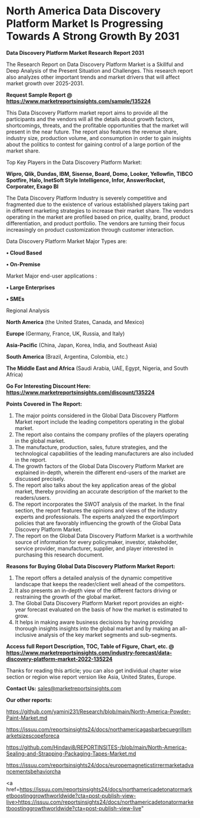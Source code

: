 # North America Data Discovery Platform Market Is Progressing Towards A Strong Growth By 2031

<strong>Data Discovery Platform Market Research Report 2031</strong>

The Research Report on Data Discovery Platform Market is a Skillful and Deep Analysis of the Present Situation and Challenges. This research report also analyzes other important trends and market drivers that will affect market growth over 2025-2031.

<strong>Request Sample Report @ <a href=https://www.marketreportsinsights.com/sample/135224>https://www.marketreportsinsights.com/sample/135224</a></strong>

This Data Discovery Platform market report aims to provide all the participants and the vendors will all the details about growth factors, shortcomings, threats, and the profitable opportunities that the market will present in the near future. The report also features the revenue share, industry size, production volume, and consumption in order to gain insights about the politics to contest for gaining control of a large portion of the market share.

Top Key Players in the Data Discovery Platform Market:

<strong>Wipro, Qlik, Dundas, IBM, Sisense, Board, Domo, Looker, Yellowfin, TIBCO Spotfire, Halo, InetSoft Style Intelligence, Infor, AnswerRocket, Corporater, Exago BI</strong>

The Data Discovery Platform Industry is severely competitive and fragmented due to the existence of various established players taking part in different marketing strategies to increase their market share. The vendors operating in the market are profiled based on price, quality, brand, product differentiation, and product portfolio. The vendors are turning their focus increasingly on product customization through customer interaction.

Data Discovery Platform Market Major Types are:

<strong>• Cloud Based

• On-Premise</strong>

Market Major end-user applications :

<strong>• Large Enterprises

• SMEs</strong>

Regional Analysis

</u><strong><b>North America</b></strong> (the United States, Canada, and Mexico)

<strong><b>Europe </b></strong>(Germany, France, UK, Russia, and Italy)

<strong><b>Asia-Pacific</b></strong> (China, Japan, Korea, India, and Southeast Asia)

<strong><b>South America</b></strong> (Brazil, Argentina, Colombia, etc.)

<strong><b>The Middle East and Africa</b></strong> (Saudi Arabia, UAE, Egypt, Nigeria, and South Africa)

<strong>Go For Interesting Discount Here: <a href=https://www.marketreportsinsights.com/discount/135224>https://www.marketreportsinsights.com/discount/135224</a></strong>

<strong>Points Covered in The Report:</strong>
<ol>
  <li>The major points considered in the Global Data Discovery Platform Market report include the leading competitors operating in the global market.</li>
  <li>The report also contains the company profiles of the players operating in the global market.</li>
  <li>The manufacture, production, sales, future strategies, and the technological capabilities of the leading manufacturers are also included in the report.</li>
  <li>The growth factors of the Global Data Discovery Platform Market are explained in-depth, wherein the different end-users of the market are discussed precisely.</li>
  <li>The report also talks about the key application areas of the global market, thereby providing an accurate description of the market to the readers/users.</li>
  <li>The report incorporates the SWOT analysis of the market. In the final section, the report features the opinions and views of the industry experts and professionals. The experts analyzed the export/import policies that are favorably influencing the growth of the Global Data Discovery Platform Market.</li>
  <li>The report on the Global Data Discovery Platform Market is a worthwhile source of information for every policymaker, investor, stakeholder, service provider, manufacturer, supplier, and player interested in purchasing this research document.</li>
</ol>
<strong>Reasons for Buying Global Data Discovery Platform Market Report:</strong>

<ol>
  <li>The report offers a detailed analysis of the dynamic competitive landscape that keeps the reader/client well ahead of the competitors.</li>
  <li>It also presents an in-depth view of the different factors driving or restraining the growth of the global market.</li>
  <li>The Global Data Discovery Platform Market report provides an eight-year forecast evaluated on the basis of how the market is estimated to grow.</li>
  <li>It helps in making aware business decisions by having providing thorough insights insights into the global market and by making an all-inclusive analysis of the key market segments and sub-segments.</li>
</ol>
<strong>Access full Report Description, TOC, Table of Figure, Chart, etc. @ <a href=https://www.marketreportsinsights.com/industry-forecast/data-discovery-platform-market-2022-135224>https://www.marketreportsinsights.com/industry-forecast/data-discovery-platform-market-2022-135224</a></strong>


Thanks for reading this article; you can also get individual chapter wise section or region wise report version like Asia, United States, Europe.

<strong>Contact Us:</strong>
sales@marketreportsinsights.com

<strong>Our other reports:</strong>

<a href=https://github.com/yamini231/Research/blob/main/North-America-Powder-Paint-Market.md>https://github.com/yamini231/Research/blob/main/North-America-Powder-Paint-Market.md</a>

<a href=https://issuu.com/reportsinsights24/docs/northamericagasbarbecuegrillsmarketsizescopeforeca>https://issuu.com/reportsinsights24/docs/northamericagasbarbecuegrillsmarketsizescopeforeca</a>

<a href=https://github.com/Hindavi8/REPORTINSITES-/blob/main/North-America-Sealing-and-Strapping-Packaging-Tapes-Market.md>https://github.com/Hindavi8/REPORTINSITES-/blob/main/North-America-Sealing-and-Strapping-Packaging-Tapes-Market.md</a>

<a href=https://issuu.com/reportsinsights24/docs/europemagneticstirrermarketadvancementsbehaviorcha>https://issuu.com/reportsinsights24/docs/europemagneticstirrermarketadvancementsbehaviorcha</a>

<a href=https://issuu.com/reportsinsights24/docs/northamericadetonatormarketboostinggrowthworldwide?cta=post-publish-view-live>https://issuu.com/reportsinsights24/docs/northamericadetonatormarketboostinggrowthworldwide?cta=post-publish-view-live</a>"
